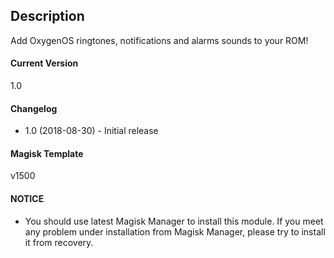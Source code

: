 ## Description
Add OxygenOS ringtones, notifications and alarms sounds to your ROM!

#### Current Version
1.0

#### Changelog

* 1.0 (2018-08-30) - Initial release

#### Magisk Template
v1500

#### NOTICE

* You should use latest Magisk Manager to install this module. If you meet any problem under installation from Magisk Manager, please try to install it from recovery.
